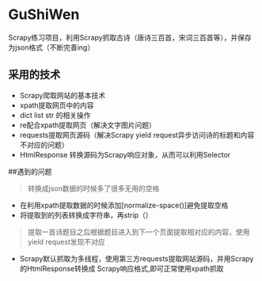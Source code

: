 # GuShiWen
Scrapy练习项目，利用Scrapy抓取古诗（唐诗三百首，宋词三百首等），并保存为json格式（不断完善ing）
## 采用的技术
- Scrapy爬取网站的基本技术
- xpath提取网页中的内容
- dict list str 的相关操作
- re配合xpath提取网页（解决文字图片问题）
- requests提取网页源码（解决Scrapy yield request异步访问诗的标题和内容不对应的问题）
- HtmlResponse 转换源码为Scrapy响应对象，从而可以利用Selector

##遇到的问题
> 转换成json数据的时候多了很多无用的空格
- 在利用xpath提取数据的时候添加[normalize-space()]避免提取空格
- 将提取到的列表转换成字符串，再strip（）
> 提取一首诗题目之后根据题目进入到下一个页面提取相对应的内容，使用yield request发现不对应
- Scrapy默认抓取为多线程，使用第三方requests提取网站源码，并用Scrapy的HtmlResponse转换成
  Scrapy响应格式,即可正常使用xpath抓取
